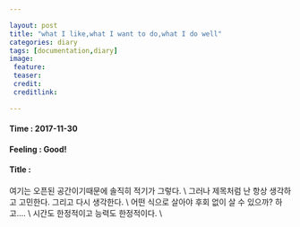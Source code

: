 ```yaml
---

layout: post
title: "what I like,what I want to do,what I do well"
categories: diary
tags: [documentation,diary]
image:
 feature:
 teaser:
 credit:
 creditlink:

---
```


#### Time : 2017-11-30
#### Feeling : Good!
#### Title :
여기는 오픈된 공간이기때문에 솔직히 적기가 그렇다. \\
그러나 제목처럼 난 항상 생각하고 고민한다. 그리고 다시 생각한다. \\
어떤 식으로 살아야 후회 없이 살 수 있으까? 하고.... \\
시간도 한정적이고 능력도 한정적이다. \\
